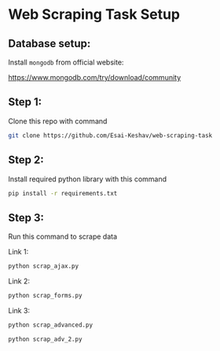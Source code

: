# Web Scraping Task Setup

## Database setup:

Install `mongodb` from official website:

https://www.mongodb.com/try/download/community

## Step 1:
Clone this repo with command

```bash
git clone https://github.com/Esai-Keshav/web-scraping-task
```

## Step 2:

Install required python library with this command

```bash
pip install -r requirements.txt
```

## Step 3:

Run this command to scrape data 

Link 1:

```bash 
python scrap_ajax.py
```
Link 2:

```bash 
python scrap_forms.py
```
Link 3:
```bash 
python scrap_advanced.py
```

```bash 
python scrap_adv_2.py
```

